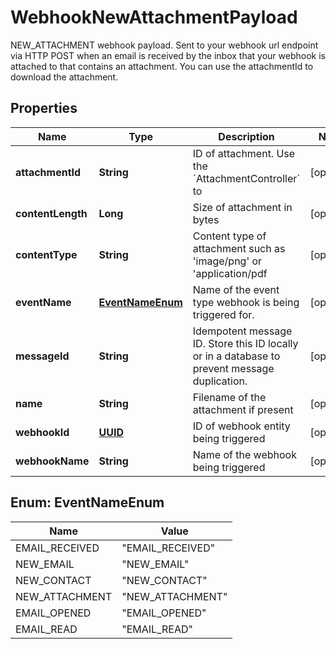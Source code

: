 

# WebhookNewAttachmentPayload

NEW_ATTACHMENT webhook payload. Sent to your webhook url endpoint via HTTP POST when an email is received by the inbox that your webhook is attached to that contains an attachment. You can use the attachmentId to download the attachment.
## Properties

Name | Type | Description | Notes
------------ | ------------- | ------------- | -------------
**attachmentId** | **String** | ID of attachment. Use the &#x60;AttachmentController&#x60; to |  [optional]
**contentLength** | **Long** | Size of attachment in bytes |  [optional]
**contentType** | **String** | Content type of attachment such as &#39;image/png&#39; or &#39;application/pdf |  [optional]
**eventName** | [**EventNameEnum**](#EventNameEnum) | Name of the event type webhook is being triggered for. |  [optional]
**messageId** | **String** | Idempotent message ID. Store this ID locally or in a database to prevent message duplication. |  [optional]
**name** | **String** | Filename of the attachment if present |  [optional]
**webhookId** | [**UUID**](UUID) | ID of webhook entity being triggered |  [optional]
**webhookName** | **String** | Name of the webhook being triggered |  [optional]



## Enum: EventNameEnum

Name | Value
---- | -----
EMAIL_RECEIVED | &quot;EMAIL_RECEIVED&quot;
NEW_EMAIL | &quot;NEW_EMAIL&quot;
NEW_CONTACT | &quot;NEW_CONTACT&quot;
NEW_ATTACHMENT | &quot;NEW_ATTACHMENT&quot;
EMAIL_OPENED | &quot;EMAIL_OPENED&quot;
EMAIL_READ | &quot;EMAIL_READ&quot;



